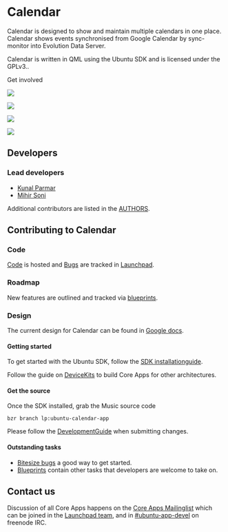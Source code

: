 





# Calendar

Calendar is designed to show and maintain multiple calendars in one place.
Calendar shows events synchronised from Google Calendar by sync-monitor into
Evolution Data Server.

Calendar is written in QML using the Ubuntu SDK and is licensed under the
GPLv3..

Get involved

![](/static/devportal_uploaded/22a7f238-4b4f-425a-9a09-30b550824d3a-cms_page_media/944/calendar-app_167.png)





![](/static/devportal_uploaded/cb44eb46-6bdf-4d2a-bdef-bd57d7f96ea9-cms_page_media/944/device-2015-07-06-094617.png)

![](/static/devportal_uploaded/8cb8a03a-7455-4ebb-9edf-71235fc2cbf8-cms_page_media/944/device-2015-07-06-094631.png)

![](/static/devportal_uploaded/1aeabcf8-447d-4130-9c56-49b4fc145c9c-cms_page_media/944/device-2015-07-06-094648.png)











## Developers

### Lead developers

  * [Kunal Parmar](https://launchpad.net/~pkunal-parmar)
  * [Mihir Soni](https://launchpad.net/~mihirsoni)

Additional contributors are listed in the
[AUTHORS](http://bazaar.launchpad.net/~ubuntu-calendar-dev/ubuntu-calendar-app/trunk/view/head:/AUTHORS).

####

## Contributing to Calendar

### Code

[Code](https://code.launchpad.net/ubuntu-calendar-app) is hosted and
[Bugs](https://bugs.launchpad.net/ubuntu-calendar-app) are tracked in
[Launchpad](https://launchpad.net/ubuntu-calendar-app).

### Roadmap

New features are outlined and tracked via
[blueprints](https://blueprints.launchpad.net/ubuntu-calendar-app).

### Design

The current design for Calendar can be found in [Google docs](https://docs.google.com/presentation/d/14NIPecPFKb_8Ad3O4suEGJqVOw9bC4n0s63uWalbZ98/edit).

#### Getting started

To get started with the Ubuntu SDK, follow the [SDK installationguide](https://developer.ubuntu.com/en/start/ubuntu-sdk/installing-the-sdk/).

Follow the guide on [DeviceKits](https://developer.ubuntu.com/en/start/ubuntu-sdk/using-device-kits/) to
build Core Apps for other architectures.

#### Get the source

Once the SDK installed, grab the Music source code

    bzr branch lp:ubuntu-calendar-app

Please follow the [DevelopmentGuide](https://wiki.ubuntu.com/Touch/CoreApps/DevelopmentGuide) when
submitting changes.

#### Outstanding tasks

  * [Bitesize bugs](https://bugs.launchpad.net/ubuntu-calendar-app/+bugs?field.tag=bitesize) a good way to get started.
  * [Blueprints](https://blueprints.launchpad.net/ubuntu-calendar-app) contain other tasks that developers are welcome to take on.

## Contact us

Discussion of all Core Apps happens on the [Core Apps Mailinglist](https://lists.launchpad.net/ubuntu-touch-coreapps/) which can be joined
in the [Launchpad team](https://launchpad.net/~ubuntu-touch-coreapps), and in
[#ubuntu-app-devel](http://webchat.freenode.net/?channels=%23ubuntu-app-devel&uio=d4) on freenode IRC.





